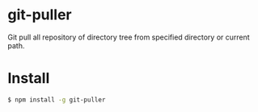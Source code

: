 # git-puller
Git pull all repository of directory tree from specified directory or current path.

# Install

```sh
$ npm install -g git-puller
```

